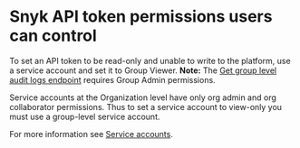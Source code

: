 # Snyk API token permissions users can control

To set an API token to be read-only and unable to write to the platform, use a service account and set it to Group Viewer. **Note:** The [Get group level audit logs endpoint](https://snyk.docs.apiary.io/#reference/audit-logs/group-level-audit-logs/get-group-level-audit-logs) requires Group Admin permissions.

Service accounts at the Organization level have only org admin and org collaborator permissions. Thus to set a service account to view-only you must use a group-level service account.

For more information see [Service accounts](../../../enterprise-setup/service-accounts/).
